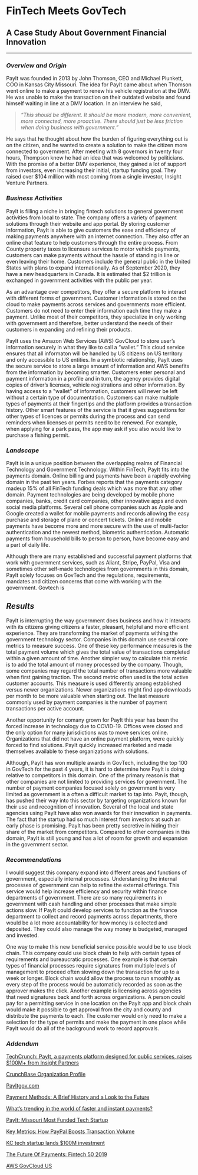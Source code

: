 # **FinTech Meets GovTech**
## A Case Study About Government Financial Innovation
---
### *Overview and Origin*
PayIt was founded in 2013 by John Thomson, CEO and Michael Plunkett, COO in Kansas City Missouri. The idea for PayIt came about when Thomson went online to make a payment to renew his vehicle registration at the DMV. He was unable to make the transaction on their outdated website and found himself waiting in line at a DMV location. In an interview he said, 
>*“This should be different. It should be more modern, more convenient, more connected, more proactive. There should just be less friction when doing business with government.”*

He says that he thought about how the burden of figuring everything out is on the citizen, and he wanted to create a solution to make the citizen more connected to government. After meeting with 8 governors in twenty four hours, Thompson knew he had an idea that was welcomed by politicians. With the promise of a better DMV experience, they gained a lot of support from investors, even increasing their initial, startup funding goal. They raised over $104 million with most coming from a single investor, Insight Venture Partners.

### *Business Activities*
PayIt is filling a niche in bringing fintech solutions to general government activities from local to state. The company offers a variety of payment solutions through their website and app portal. By storing customer information, PayIt is able to give customers the ease and efficiency of making payments anywhere with an internet connection. They also offer an online chat feature to help customers through the entire process. From County property taxes to licensure services to motor vehicle payments, customers can make payments without the hassle of standing in line or even leaving their home. 
Customers include the general public in the United States with plans to expand internationally. As of September 2020, they have a new headquarters in Canada. It is estimated that $2 trillion is exchanged in government activities with the public per year.

As an advantage over competitors, they offer a secure platform to interact with different forms of government. Customer information is stored on the cloud to make payments across services and governments more efficient. Customers do not need to enter their information each time they make a payment. Unlike most of their competitors, they specialize in only working with government and therefore, better understand the needs of their customers in expanding and refining their products.

PayIt uses the Amazon Web Services (AWS) GovCloud to store user’s information securely in what they like to call a “wallet.” This cloud service ensures that all informaton will be handled by US citizens on US territory and only accessible to US entities. In a symbiotic relationship, PayIt uses the secure service to store a large amount of information and AWS benefits from the information by becoming smarter. Customers enter personal and payment information in a profile and in turn, the agency provides digital copies of driver’s licenses, vehicle registrations and other information. By having access to a "wallet" of information, customers will never be left without a certain type of documentation. Customers can make multiple types of payments at their fingertips and the platform provides a transaction history. Other smart features of the service is that it gives suggestions for other types of licences or permits during the process and can send reminders when licenses or permits need to be renewed. For example, when applying for a park pass, the app may ask if you also would like to purchase a fishing permit. 

### *Landscape*
PayIt is in a unique position between the overlapping realms of Financial Technology and Government Technology. Within FinTech, PayIt fits into the payments domain. Online billing and payments have been a rapidly evolving domain in the past ten years. Forbes reports that the payments category madeup 15% of all FinTech funding deals which was more that any other domain. Payment technologies are being developed by mobile phone companies, banks, credit card companies, other innovative apps and even social media platforms. Several cell phone companies such as Apple and Google created a wallet for mobile payments and records allowing the easy purchase and storage of plane or concert tickets. Online and mobile payments have become more and more secure with the use of multi-factor authentication and the newest method, biometric authentication. Automatic payments from household bills to person to person, have become easy and a part of daily life. 

Although there are many established and successful payment platforms that work with government services, such as Aliant, Stripe, PayPal, Visa and sometimes other self-made technologies from governments in this domain, PayIt solely focuses on GovTech and the regulations, requirements, mandates and citizen concerns that come with working with the government. Govtech is 

## *Results*
PayIt is interrupting the way government does business and how it interacts with its citizens giving citizens a faster, pleasant, helpful and more efficient experience. They are transforming the market of payments withing the government technology sector. Companies in this domain use several core metrics to measure success. One of these key performance measures is the total payment volume which gives the total value of transactions completed within a given amount of time. Another simpler way to calculate this metric is to add the total amount of money processed by the company. Though, some companies may regard the total number of transactions more valuable when first gaining traction. The second metric often used is the total active customer accounts. This measure is used differently among established versus newer organizations. Newer organizations might find app downloads per month to be more valuable when starting out. The last measure commonly used by payment companies is the number of payment transactions per active account.

Another opportunity for comany grown for PayIt this year has been the forced increase in technology due to COVID-19. Offices were closed and the only option for many jurisdictions was to move services online. Organizations that did not have an online payment platform, were quickly forced to find solutions. PayIt quickly increased marketed and made themselves available to these organizations with solutions. 

Although, PayIt has won multiple awards in GovTech, including the top 100 in GovTech for the past 4 years, it is hard to determine how PayIt is doing relative to competitors in this domain. One of the primary reason is that other companies are not limited to providing services for government. The number of payment companies focused solely on government is very limited as government is a often a difficult market to tap into. Payit, though, has pushed their way into this sector by targeting organizations known for their use and recognition of innovation. Several of the local and state agencies using PayIt have also won awards for their innovation in payments. The fact that the startup had so much interest from investors at such an early phase is promising. PayIt has been pretty secretive in hiding their share of the market from competitors. Compared to other companies in this domain, PayIt is still young and has a lot of room for growth and expansion in the government sector.

### *Recommendations*
I would suggest this company expand into different areas and functions of government, especially internal processes. Understanding the internal processes of government can help to refine the external offerings. This service would help increase efficiency and security within finance departments of government. There are so many requirements in government with cash handling and other processes that make simple actions slow. If PayIt could develop services to function as the finance department to collect and record payments across departments, there would be a lot more accountability for how money is collected and deposited. They could also manage the way money is budgeted, managed and invested.

One way to make this new beneficial service possible would be to use block chain. This company could use block chain to help with certain types of requirements and bureaucratic processes. One example is that certain types of financial processes require signatures from multiple levels of management to proceed often slowing down the transaction for up to a week or longer. Block chain would allow the process to run smoothly as every step of the process would be automaticly recorded as soon as the approver makes the click. Another example is licensing across agencies that need signatures back and forth across organizations. A person could pay for a permitting service in one location on the PayIt app and block chain would make it possible to get approval from the city and county and distribute the payments to each. The customer would only need to make a selection for the type of permits and make the payment in one place while PayIt would do all of the background work to record approvals.

### *Addendum*
[TechCrunch: PayIt, a payments platform designed for public services, raises $100M+ from Insight Partners](https://techcrunch.com/2019/03/28/payit-a-payments-platform-designed-for-public-services-raises-100m-from-insight-partners/)

[CrunchBase Organization Profile](https://www.crunchbase.com/organization/payit)

[PayItgov.com](https://payitgov.com/about-us/)

[Payment Methods: A Brief History and a Look to the Future](https://www.cardknox.com/white-papers/payment-methods-history-and-future/)

[What’s trending in the world of faster and instant payments?](https://www.frbservices.org/financial-services/fednow/trending-world-faster-instant-payments.html)

[PayIt: Missouri Most Funded Tech Startup](https://www.youtube.com/watch?v=z9fmgG9EjbY&t=320s)

[Key Metrics: How PayPal Boosts Transaction Volume](https://www.fool.com/investing/general/2016/03/28/key-metrics-how-paypal-boosts-transaction-volume.aspx)

[KC tech startup lands $100M investment](https://www.bizjournals.com/kansascity/news/2019/03/28/payit-insight-partners-investment.html)

[The Future Of Payments: Fintech 50 2019](https://www.forbes.com/sites/jeffkauflin/2019/02/04/top-payment-fintech-companies/#287503af76c9)

[AWS GovCloud US](https://aws.amazon.com/govcloud-us/?whats-new-ess.sort-by=item.additionalFields.postDateTime&whats-new-ess.sort-order=desc)
